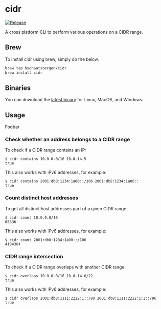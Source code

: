 # cidr
[![Release](https://github.com/bschaatsbergen/cidr/actions/workflows/goreleaser.yaml/badge.svg)](https://github.com/bschaatsbergen/cidr/actions/workflows/goreleaser.yaml)

A cross platform CLI to perform various operations on a CIDR range.

## Brew
To install cidr using brew, simply do the below.

```sh
brew tap bschaatsbergen/cidr
brew install cidr
```

## Binaries
You can download the [latest binary](https://github.com/bschaatsbergn/cidr/releases/latest) for Linux, MacOS, and Windows.


## Usage

Foobar

### Check whether an address belongs to a CIDR range

To check if a CIDR range contains an IP:

```
$ cidr contains 10.0.0.0/16 10.0.14.5
true
```

This also works with IPv6 addresses, for example:

```
$ cidr contains 2001:db8:1234:1a00::/106 2001:db8:1234:1a00::
true
``` 

### Count distinct host addresses

To get all distinct host addresses part of a given CIDR range:

```
$ cidr count 10.0.0.0/16
65536
```

This also works with IPv6 addresses, for example:

```
$ cidr count 2001:db8:1234:1a00::/106
4194304
``` 

### CIDR range intersection

To check if a CIDR range overlaps with another CIDR range:

```
$ cidr overlaps 10.0.0.0/16 10.0.14.0/22
true
```

This also works with IPv6 addresses, for example:

```
$ cidr overlaps 2001:db8:1111:2222:1::/80 2001:db8:1111:2222:1:1::/96
true
``` 
